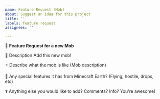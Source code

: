 ```yaml
---
name: Feature Request [Mob]
about: Suggest an idea for this project
title: ''
labels: feature request
assignees: ''

---
```


🎁 **Feature Request for a new Mob**

📝 Description
Add this new mob!

⭐ Describe what the mob is like
(Mob description)

🥟 Any special features it has from Minecraft Earth?
(Flying, hostile, drops, etc)

❓ Anything else you would like to add? Comments? Info?
You're awesome!

